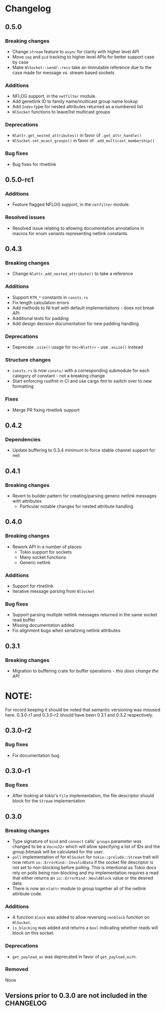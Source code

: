 # Changelog

## 0.5.0
### Breaking changes
* Change `stream` feature to `async` for clarity with higher level API
* Move `seq` and `pid` tracking to higher level APIs for better support case by case
* Make `NlSocket::send`/`::recv` take an immutable reference due to the case made for message vs. stream based sockets

### Additions
* NFLOG support, in the `netfilter` module.
* Add genetlink ID to family name/multicast group name lookup
* Add `Index` type for nested attributes returned as a numbered list
* `NlSocket` functions to leave/list multicast groups

### Deprecations
* `Nlattr.get_nested_attributes()` in favor of `.get_attr_handle()`
* `NlSocket.set_mcast_groups()` in favor of `.add_multicast_membership()`

### Bug fixes
* Bug fixes for rtnetlink

## 0.5.0-rc1
### Additions
* Feature flagged NFLOG support, in the `netfilter` module.

### Resolved issues
* Resolved issue relating to allowing documentation annotations in
  macros for enum variants representing netlink constants.

## 0.4.3
### Breaking changes
* Change `Nlattr.add_nested_attribute()` to take a reference

### Additions
* Support `RTM_*` constants in `consts.rs`
* Fix length calculation errors
* Add methods to Nl trait with default implementations - does not break API
* Additional tests for padding
* Add design decision documentation for new padding handling

### Deprecations
* Deprecate `.size()` usage for `Vec<Nlattr>` - use `.asize()` instead

### Structure changes
* `consts.rs` is now `consts/` with a corresponding submodule for each category of constant -
not a breaking change
* Start enforcing rustfmt in CI and use cargo fmt to switch over to new formatting

### Fixes
* Merge PR fixing rtnetlink support

## 0.4.2
### Dependencies
* Update buffering to 0.3.4 minimum to force stable channel support for neli

## 0.4.1
### Breaking changes
* Revert to builder pattern for creating/parsing generic netlink messages with attributes
  * Particular notable changes for nested attribute handling

## 0.4.0
### Breaking changes
* Rework API in a number of places:
  * Tokio support for sockets
  * Many socket functions
  * Generic netlink

### Additions
* Support for rtnetlink
* Iterative message parsing from `NlSocket`

### Bug fixes
* Support parsing multiple netlink messages returned in the same socket read buffer
* Missing documentation added
* Fix alignment bugs when serializing netlink attributes

## 0.3.1
### Breaking changes
* Migration to buffering crate for buffer operations - _this does change the API_

# NOTE:
For record keeping it should be noted that semantic versioning was misused here. 0.3.0-r1 and
0.3.0-r2 should have been 0.3.1 and 0.3.2 respectively.

## 0.3.0-r2
### Bug fixes
* Fix documentation bug

## 0.3.0-r1
### Bug fixes
* After looking at tokio's `File` implementation, the file descriptor should block for
the `Stream` implementation

## 0.3.0
### Breaking changes
* Type signature of `bind` and `connect` calls' `groups` parameter was changed to be a `Vec<u32>`
which will allow specifying a list of IDs and the group bitmask will be calculated for the user.
* `poll` implementation of for `NlSocket` for `tokio::prelude::Stream` trait will now return
`io::ErrorKind::InvalidData` if the socket file descriptor is not set to non-blocking
before polling. This is intentional as Tokio docs rely on polls being non-blocking and my
implementation requires a read that either returns an `io::ErrorKind::WouldBlock` value or
the desired data.
* There is now an `nlattr` module to group together all of the netlink attribute code.

### Additions
* A function `block` was added to allow reversing `nonblock` function on `NlSocket`.
* `is_blocking` was added and returns a `bool` indicating whether reads will block on this socket.

### Deprecations
* `get_payload_as` was deprecated in favor of `get_payload_with`.

### Removed
None

## Versions prior to 0.3.0 are not included in the CHANGELOG
